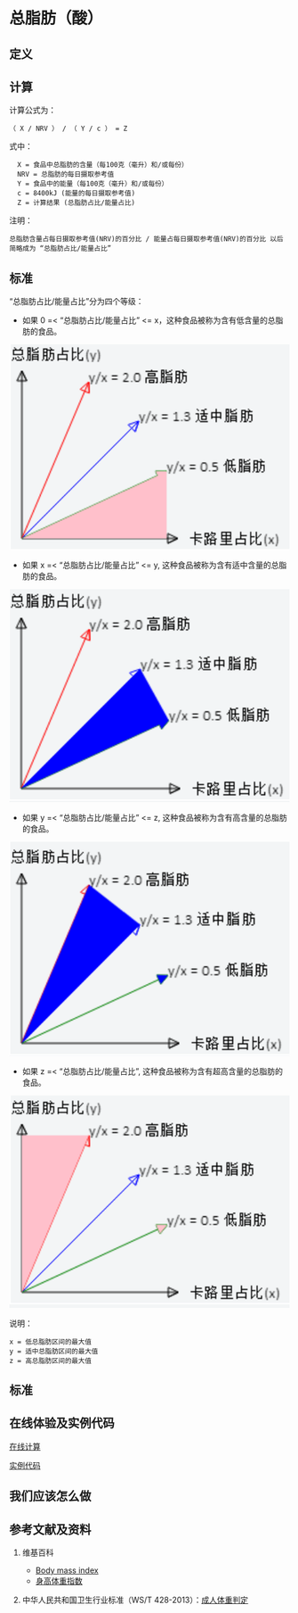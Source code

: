 # 总脂肪（酸）

## 定义

## 计算

计算公式为： 

	（ X / NRV ） / （ Y / c ） = Z

式中： 

	  X = 食品中总脂肪的含量（每100克（毫升）和/或每份）	  
      NRV = 总脂肪的每日摄取参考值
	  Y = 食品中的能量（每100克（毫升）和/或每份）
	  c = 8400kJ (能量的每日摄取参考值)
	  Z = 计算结果 (总脂肪占比/能量占比)

注明：

	总脂肪含量占每日摄取参考值(NRV)的百分比 / 能量占每日摄取参考值(NRV)的百分比 以后简略成为 “总脂肪占比/能量占比”	

## 标准

“总脂肪占比/能量占比”分为四个等级：

- 如果 0 =< “总脂肪占比/能量占比” <= x，这种食品被称为含有低含量的总脂肪的食品。

![食品的算法](/images/食品的分析算法/总脂肪（酸）/食品的分析算法-算法-低脂肪区间.png)

- 如果 x =< “总脂肪占比/能量占比” <= y, 这种食品被称为含有适中含量的总脂肪的食品。

![食品的算法](/images/食品的分析算法/总脂肪（酸）/食品的分析算法-算法-适中脂肪区间.png)

- 如果 y =< “总脂肪占比/能量占比” <= z, 这种食品被称为含有高含量的总脂肪的食品。

![食品的算法](/images/食品的分析算法/总脂肪（酸）/食品的分析算法-算法-高脂肪区间.png)

- 如果 z =< “总脂肪占比/能量占比”, 这种食品被称为含有超高含量的总脂肪的食品。

![食品的算法](/images/食品的分析算法/总脂肪（酸）/食品的分析算法-算法-超高脂肪区间.png)

说明：

	x = 低总脂肪区间的最大值
	y = 适中总脂肪区间的最大值
	z = 高总脂肪区间的最大值


## 标准

## 在线体验及实例代码

[在线计算](https://jsfiddle.net/quanbinn/efupwz9m/)

[实例代码]()

## 我们应该怎么做

## 参考文献及资料

1. 维基百科
	- [Body mass index](https://en.wikipedia.org/wiki/Body_mass_index)
	- [身高体重指数](https://zh.wikipedia.org/wiki/%E8%BA%AB%E9%AB%98%E9%AB%94%E9%87%8D%E6%8C%87%E6%95%B8)

2. 中华人民共和国卫生行业标准（WS/T 428-2013）：[成人体重判定](http://www.moh.gov.cn/ewebeditor/uploadfile/2013/08/20130808135715967.pdf)

